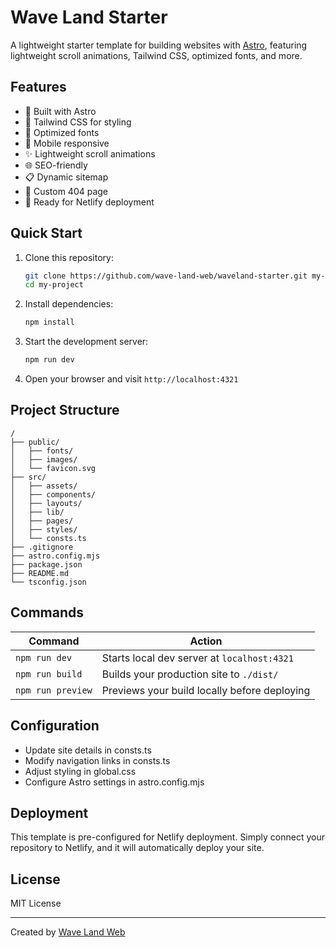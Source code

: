 # Wave Land Starter

A lightweight starter template for building websites with [Astro](https://astro.build), featuring lightweight scroll animations, Tailwind CSS, optimized fonts, and more.

## Features

- 🚀 Built with Astro
- 💨 Tailwind CSS for styling
- 🎨 Optimized fonts
- 📱 Mobile responsive
- ✨ Lightweight scroll animations
- 🌐 SEO-friendly
- 📋 Dynamic sitemap
- 🫥 Custom 404 page
- 🚀 Ready for Netlify deployment

## Quick Start

1. Clone this repository:

   ```bash
   git clone https://github.com/wave-land-web/waveland-starter.git my-project
   cd my-project
   ```

2. Install dependencies:

   ```bash
   npm install
   ```

3. Start the development server:

   ```bash
   npm run dev
   ```

4. Open your browser and visit `http://localhost:4321`

## Project Structure

```text
/
├── public/
│   ├── fonts/
│   ├── images/
│   └── favicon.svg
├── src/
│   ├── assets/
│   ├── components/
│   ├── layouts/
│   ├── lib/
│   ├── pages/
│   ├── styles/
│   └── consts.ts
├── .gitignore
├── astro.config.mjs
├── package.json
├── README.md
└── tsconfig.json
```

## Commands

| Command           | Action                                       |
| ----------------- | -------------------------------------------- |
| `npm run dev`     | Starts local dev server at `localhost:4321`  |
| `npm run build`   | Builds your production site to `./dist/`     |
| `npm run preview` | Previews your build locally before deploying |

## Configuration

- Update site details in consts.ts
- Modify navigation links in consts.ts
- Adjust styling in global.css
- Configure Astro settings in astro.config.mjs

## Deployment

This template is pre-configured for Netlify deployment. Simply connect your repository to Netlify, and it will automatically deploy your site.

## License

MIT License

---

Created by
[Wave Land Web](https://wavelandweb.com)
